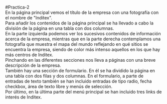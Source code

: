 #Practica-2
<br>
En la página principal vemos el título de la empresa con una fotografía con el nombre de "Inditex".
<br>Para añadir los contenidos de la página principal se ha llevado a cabo la división de la página en una tabla con dos columnas.
<br> En la parte izquierda podemos ver los sucesivos contenidos de información acerca de la empresa, mientras que en la parte derecha contemplamos una fotografía que muestra el mapa del mundo reflejando en qué sitios se encuentra la empresa, siendo de color más intenso aquellos en los que hay más centros de Inditex.
<br>Pinchando en las diferentes secciones nos lleva a páginas con una breve descripción de la empresa.
<br>También hay una sección de formulario. En él se ha dividido la página en una tabla con dos filas y dos columnas. En el formulario, a parte de entradas de texto también se han incluido entradas de tipo radio, fecha checkbox, área de texto libre y menús de selección.
<br> Por último, en la última parte del menú principal se han incluido tres links de interés de Inditex.